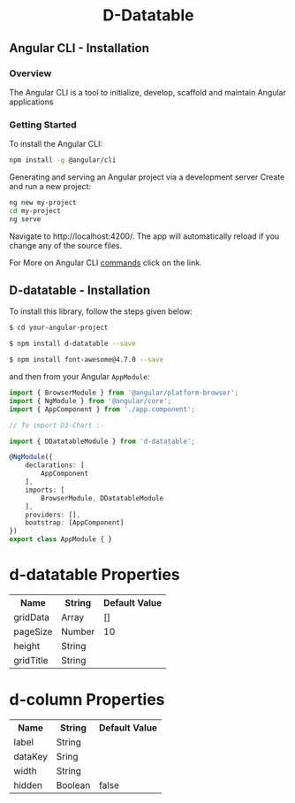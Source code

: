 <h1 align="center">
    D-Datatable
  <br>
</h1>

## Angular CLI - Installation

### Overview

The Angular CLI is a tool to initialize, develop, scaffold and maintain Angular applications

### Getting Started

To install the Angular CLI:

```bash
npm install -g @angular/cli
```
Generating and serving an Angular project via a development server Create and run a new project:

```bash
ng new my-project
cd my-project
ng serve
```

Navigate to http://localhost:4200/. The app will automatically reload if you change any of the source files.

For More on Angular CLI [commands](https://github.com/angular/angular-cli/wiki) click on the link.

## D-datatable - Installation

To install this library, follow the steps given below:

```bash
$ cd your-angular-project
```

```bash
$ npm install d-datatable --save
```

```bash
$ npm install font-awesome@4.7.0 --save
```

and then from your Angular `AppModule`:

```typescript
import { BrowserModule } from '@angular/platform-browser';
import { NgModule } from '@angular/core';
import { AppComponent } from './app.component';

// To import D3-Chart :- 

import { DDatatableModule } from 'd-datatable';

@NgModule({
    declarations: [
        AppComponent
    ],
    imports: [
        BrowserModule, DDatatableModule
    ],
    providers: [],
    bootstrap: [AppComponent]
})
export class AppModule { }
```
# d-datatable Properties

<table> 
<tr>
<th>Name</th>
<th>String</th>
<th>Default Value</th>
</tr>
<tr>
 <td>gridData</td>
 <td>Array</td>
 <td>[]</td>
</tr>
<tr>
 <td>pageSize</td>
 <td>Number</td>
 <td>10</td>
</tr>
<tr>
 <td>height</td>
 <td>String</td>
 <td></td>
</tr>
<tr>
 <td>gridTitle</td>
 <td>String</td>
 <td></td>
</tr>
</table>


# d-column Properties

<table> 
<tr>
<th>Name</th>
<th>String</th>
<th>Default Value</th>
</tr>
<tr>
 <td>label</td>
 <td>String</td>
 <td></td>
</tr>
<tr>
 <td>dataKey</td>
 <td>Sring</td>
 <td></td>
</tr>
<tr>
 <td>width</td>
 <td>String</td>
 <td></td>
</tr>
<tr>
 <td>hidden</td>
 <td>Boolean</td>
 <td>false</td>
</tr>
</table>